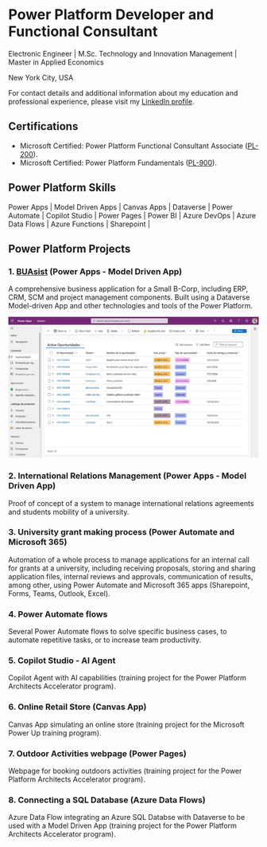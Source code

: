 # Power Platform Developer and Functional Consultant

Electronic Engineer | M.Sc. Technology and Innovation Management | Master in Applied Economics

New York City, USA

For contact details and additional information about my education and professional experience, please visit my [LinkedIn profile](https://www.linkedin.com/in/camilo-villa-moreno). 

## Certifications
- Microsoft Certified: Power Platform Functional Consultant Associate ([PL-200](https://learn.microsoft.com/api/credentials/share/en-us/camilovillam/7E93DCEB794FFFD8?sharingId=2FEA0D547B3520DC)). 
- Microsoft Certified: Power Platform Fundamentals ([PL-900](https://learn.microsoft.com/api/credentials/share/en-us/camilovillam/512AE2FB181DCE59?sharingId=2FEA0D547B3520DC)). 
    
## Power Platform Skills
Power Apps | Model Driven Apps | Canvas Apps | Dataverse | Power Automate | Copilot Studio | Power Pages | Power BI | Azure DevOps | Azure Data Flows | Azure Functions | Sharepoint |
  
## Power Platform Projects

### 1. [BUAsist](https://camilovillam.github.io/projects/BUAsist) (Power Apps - Model Driven App)

A comprehensive business application for a Small B-Corp, including ERP, CRM, SCM and project management components. Built using a Dataverse Model-driven App and other technologies and tools of the Power Platform.

![BUAsist - Model-Driven App - Main grid opportunities](https://raw.githubusercontent.com/camilovillam/camilovillam.github.io/refs/heads/main/assets/img/projects/BUAsist_01.jpg)

### 2. International Relations Management (Power Apps - Model Driven App)

Proof of concept of a system to manage international relations agreements and students mobility of a university.

### 3. University grant making process (Power Automate and Microsoft 365)

Automation of a whole process to manage applications for an internal call for grants at a university, including receiving proposals, storing and sharing application files, internal reviews and approvals, communication of results, among other, using Power Automate and Microsoft 365 apps (Sharepoint, Forms, Teams, Outlook, Excel).

### 4. Power Automate flows

Several Power Automate flows to solve specific business cases, to automate repetitive tasks, or to increase team productivity.

### 5. Copilot Studio - AI Agent

Copilot Agent with AI capabilities (training project for the Power Platform Architects Accelerator program).

### 6. Online Retail Store (Canvas App)

Canvas App simulating an online store (training project for the Microsoft Power Up training program).

### 7. Outdoor Activities webpage (Power Pages)

Webpage for booking outdoors activities (training project for the Power Platform Architects Accelerator program).

### 8. Connecting a SQL Database (Azure Data Flows)

Azure Data Flow integrating an Azure SQL Databse with Dataverse to be used with a Model Driven App (training project for the Power Platform Architects Accelerator program).
